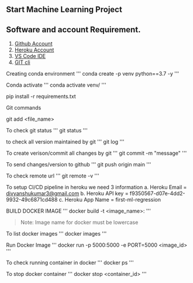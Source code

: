 ## Start Machine Learning Project

## Software and account Requirement.

1. [Github Account](https://github.com)
2. [Heroku Account](https://dashboard.heroku.com/login)
3. [VS Code IDE](https://code.visualstudio.com/download)
4. [GIT cli](https://git-scm.com/downloads)


Creating conda environment
'''
conda create -p venv python==3.7 -y
'''

Conda activate 
'''
conda activate venv/
'''

pip install -r requirements.txt

Git commands

git add <file_name> 

To check git status
'''
git status
'''

to check all version maintained by git
'''
git log
'''

To create verison/commit all changes by git
''' git commit -m "message"
'''

To send changes/version to github
'''
git push origin main
'''

To check remote url
'''
git remote -v
'''

To setup CI/CD pipeline in heroku we need 3 information
a. Heroku Email = divyanshukumar3@gmail.com
b. Heroku API key = f9350567-d07e-4dd2-9932-49c6871cd488
c. Heroku App Name = first-ml-regression

BUILD DOCKER IMAGE
'''
docker build -t <image_name>:<tagname>
'''
> Note: Image name for docker must be lowercase

To list docker images
'''
docker images
'''

Run Docker Image
'''
docker run -p 5000:5000 -e PORT=5000 <image_id>
'''

To check running container in docker
'''
docker ps
'''

To stop docker container
'''
docker stop <container_id>
'''

